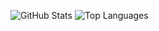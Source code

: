 <!--
## Hi there 👋

**inversionhourglass/inversionhourglass** is a ✨ _special_ ✨ repository because its `README.md` (this file) appears on your GitHub profile.

Here are some ideas to get you started:

- 🔭 I’m currently working on ...
- 🌱 I’m currently learning ...
- 👯 I’m looking to collaborate on ...
- 🤔 I’m looking for help with ...
- 💬 Ask me about ...
- 📫 How to reach me: ...
- 😄 Pronouns: ...
- ⚡ Fun fact: ...
-->

![GitHub Stats](https://github-readme-stats.vercel.app/api?username=inversionhourglass&show_icons=true&theme=radical)
![Top Languages](https://github-readme-stats.vercel.app/api/top-langs/?username=inversionhourglass&layout=compact&theme=radical)

